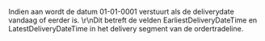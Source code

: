 Indien aan wordt de datum 01-01-0001 verstuurt als de deliverydate vandaag of eerder is. \r\nDit betreft de velden EarliestDeliveryDateTime en LatestDeliveryDateTime in het delivery segment van de ordertradeline.  